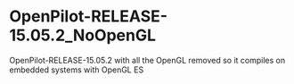 # OpenPilot-RELEASE-15.05.2_NoOpenGL
OpenPilot-RELEASE-15.05.2 with all the OpenGL removed so it compiles on embedded systems with OpenGL ES
